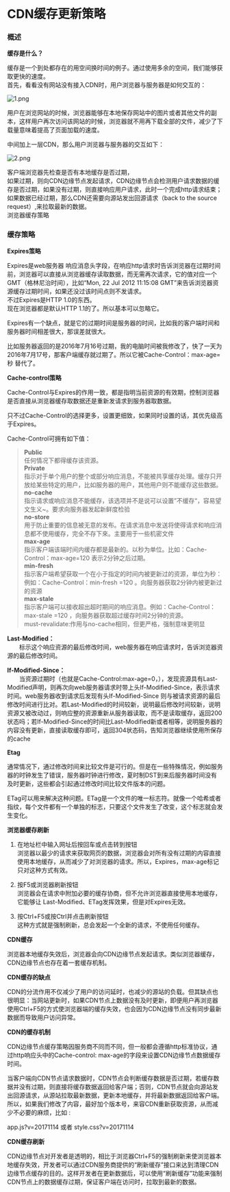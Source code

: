 # CDN缓存更新策略

### 概述

**缓存是什么？**

缓存是一个到处都存在的用空间换时间的例子。通过使用多余的空间，我们能够获取更快的速度。  
首先，看看没有网站没有接入CDN时，用户浏览器与服务器是如何交互的：

![](https://upload-images.jianshu.io/upload_images/6871092-c56c2322cfab46e6.png?imageMogr2/auto-orient/strip|imageView2/2/w/1240 "1.png")

用户在浏览网站的时候，浏览器能够在本地保存网站中的图片或者其他文件的副本，这样用户再次访问该网站的时候，浏览器就不用再下载全部的文件，减少了下载量意味着提高了页面加载的速度。

中间加上一层CDN，那么用户浏览器与服务器的交互如下：

![](https://upload-images.jianshu.io/upload_images/6871092-bf8e7a9758b9f75a.png?imageMogr2/auto-orient/strip|imageView2/2/w/1240 "2.png")

客户端浏览器先检查是否有本地缓存是否过期，  
如果过期，则向CDN边缘节点发起请求，CDN边缘节点会检测用户请求数据的缓存是否过期，如果没有过期，则直接响应用户请求，此时一个完成http请求结束；  
如果数据已经过期，那么CDN还需要向源站发出回源请求（back to the source request）,来拉取最新的数据。  
浏览器缓存策略

### 缓存策略

**Expires策略**

Expires是web服务器 响应消息头字段，在响应http请求时告诉浏览器在过期时间前，浏览器可以直接从浏览器缓存读取数据，而无需再次请求，它的值对应一个GMT（格林尼治时间），比如“Mon, 22 Jul 2012 11:15:08 GMT”来告诉浏览器资源缓存过期时间，如果还没过该时间点则不发请求。  
不过Expires是HTTP 1.0的东西。  
现在浏览器都是默认HTTP 1.1的了。所以基本可以忽略它。

Expires有一个缺点，就是它的过期时间是服务器的时间，比如我的客户端时间和服务器时间相差很大，那误差就很大。

比如服务器返回的是2016年7月16号过期，我的电脑时间被我修改了，快了一天为2016年7月17号，那客户端缓存就过期了。所以它被Cache-Control：max-age=秒 替代了。

  
**Cache-control策略**

Cache-Control与Expires的作用一致，都是指明当前资源的有效期，控制浏览器是否直接从浏览器缓存取数据还是重新发请求到服务器取数据。

只不过Cache-Control的选择更多，设置更细致，如果同时设置的话，其优先级高于Expires。

Cache-Control可拥有如下值：

> **Public**  
> 任何情况下都得缓存该资源。  
> **Private**  
> 指示对于单个用户的整个或部分响应消息，不能被共享缓存处理。缓存只开放给某些特定的用户，比如服务器的用户，其他用户则不能缓存这些数据。  
> **no-cache**  
> 指示请求或响应消息不能缓存，该选项并不是说可以设置”不缓存“，容易望文生义~。要求向服务器发起新鲜度检验  
> **no-store**  
> 用于防止重要的信息被无意的发布。在请求消息中发送将使得请求和响应消息都不使用缓存，完全不存下來。主要用于一些机密文件  
> **max-age**  
> 指示客户端该端时间内缓存都是最新的。以秒为单位。比如：Cache-Control：max-age=120 表示2分钟之后过期。  
> **min-fresh**  
> 指示客户端希望获取一个在小于指定的时间内被更新过的资源，单位为秒：例如：Cache-Control：min-fresh =120 。向服务器获取2分钟内被更新过的资源  
> **max-stale**  
> 指示客户端可以接收超出超时期间的响应消息。例如：Cache-Control：max-stale =120 ，向服务器获取超过缓存时间2分钟的资源。  
> must-revalidate:作用与no-cache相同，但更严格，强制意味更明显

**Last-Modified：**  
　　标示这个响应资源的最后修改时间，web服务器在响应请求时，告诉浏览器资源的最后修改时间。

**If-Modified-Since：**  
　　当资源过期时（也就是Cache-Control:max-age=0，），发现资源具有Last-Modified声明，则再次向web服务器请求时带上头If-Modified-Since，表示请求时间。web服务器收到请求后发现有头If-Modified-Since 则与被请求资源的最后修改时间进行比对。若Last-Modified的时间较新，说明最后修改时间较新，说明资源又被改动过，则响应整的资源重新从服务器读取，而不是读取缓存，返回200状态吗；若If-Modified-Since的时间比Last-Modified新或者相等，说明服务器的内容没有更新，直接读取缓存即可，返回304状态码，告知浏览器继续使用所保存的cache

**Etag**

通常情况下，通过修改时间来比较文件是可行的。但是在一些特殊情况，例如服务器的时钟发生了错误，服务器时钟进行修改，夏时制DST到来后服务器时间没有及时更新，这些都会引起通过修改时间比较文件版本的问题。

ETag可以用来解决这种问题。ETag是一个文件的唯一标志符。就像一个哈希或者指纹，每个文件都有一个单独的标志，只要这个文件发生了改变，这个标志就会发生变化。

**浏览器缓存刷新**

1. 在地址栏中输入网址后按回车或点击转到按钮  
   浏览器以最少的请求来获取网页的数据，浏览器会对所有没有过期的内容直接使用本地缓存，从而减少了对浏览器的请求。所以，Expires，max-age标记只对这种方式有效。

2. 按F5或浏览器刷新按钮  
   浏览器会在请求中附加必要的缓存协商，但不允许浏览器直接使用本地缓存，它能够让 Last-Modified、ETag发挥效果，但是对Expires无效。

3. 按Ctrl+F5或按Ctrl并点击刷新按钮  
   这种方式就是强制刷新，总会发起一个全新的请求，不使用任何缓存。

**CDN缓存**

浏览器本地缓存失效后，浏览器会向CDN边缘节点发起请求。类似浏览器缓存，CDN边缘节点也存在着一套缓存机制。

**CDN缓存的缺点**

CDN的分流作用不仅减少了用户的访问延时，也减少的源站的负载。但其缺点也很明显：当网站更新时，如果CDN节点上数据没有及时更新，即便用户再浏览器使用Ctrl+F5的方式使浏览器端的缓存失效，也会因为CDN边缘节点没有同步最新数据而导致用户访问异常。

**CDN的缓存机制**

CDN边缘节点缓存策略因服务商不同而不同，但一般都会遵循http标准协议，通过http响应头中的Cache-control: max-age的字段来设置CDN边缘节点数据缓存时间。

当客户端向CDN节点请求数据时，CDN节点会判断缓存数据是否过期，若缓存数据并没有过期，则直接将缓存数据返回给客户端；否则，CDN节点就会向源站发出回源请求，从源站拉取最新数据，更新本地缓存，并将最新数据返回给客户端。所以，如果我们修改了内容，最好加个版本号，来容CDN重新获取资源，从而减少不必要的麻烦，比如 :

app.js?v=20171114 或者 style.css?v=20171114

**CDN缓存刷新**

CDN边缘节点对开发者是透明的，相比于浏览器Ctrl+F5的强制刷新来使浏览器本地缓存失效，开发者可以通过CDN服务商提供的“刷新缓存”接口来达到清理CDN边缘节点缓存的目的。这样开发者在更新数据后，可以使用“刷新缓存”功能来强制CDN节点上的数据缓存过期，保证客户端在访问时，拉取到最新的数据。



